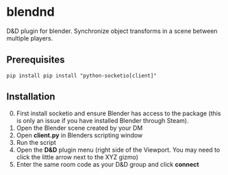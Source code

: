 # blendnd
D&amp;D plugin for blender. Synchronize object transforms in a scene between multiple players.

## Prerequisites
```
pip install pip install "python-socketio[client]"
```

## Installation
0. First install socketio and ensure Blender has access to the package (this is only an issue if you have installed Blender through Steam).
1. Open the Blender scene created by your DM
2. Open **client.py** in Blenders scripting window
3. Run the script
4. Open the **D&D** plugin menu (right side of the Viewport. You may need to click the little arrow next to the XYZ gizmo)
5. Enter the same room code as your D&D group and click **connect**
